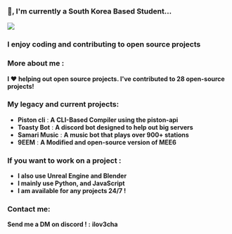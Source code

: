 ### 👋, I'm currently a South Korea Based Student... 


![](https://komarev.com/ghpvc/?username=Darkship86)

### I enjoy coding and contributing to open source projects

### More about me :

**I ♥ helping out open source projects. I've contributed to **28** open-source projects!**

### My legacy and current projects:
* **Piston cli** : **A CLI-Based Compiler using the piston-api**
* **Toasty Bot** : **A discord bot designed to help out big servers**
* **Samari Music** : **A music bot that plays over 900+ stations**
* **9EEM** : **A Modified and open-source version of MEE6**

### If you want to work on a project :
* **I also use Unreal Engine and Blender**
* **I mainly use Python, and JavaScript**
* **I am available for any projects 24/7 !**

### Contact me:
**Send me a DM on discord ! :** **ilov3cha**

